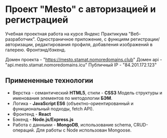 # Проект "Mesto" с авторизацией и регистрацией

Учебная проектная работа на курсе Яндекс Практикума "Веб-разработчик". Одностраничное приложение, с функциям регистрации/авторизации, редактирования профиля, добавления изображений в галерею. Фронтэнд/бэкенд.

Домен проекта - "https://mesto.stamat.nomoredomains.club"
Домен api - "api.mesto.stamat.nomoredomains.icu"
Публичный IP - "84.201.172.123"

## Примененные технологии

- Верстка - семантический **HTML5**, стили - **CSS3** Модель структуры и именования элементов по методологии **БЭМ**.
- Логика - **JavaScript ES6** (объектно-ориентированный и функциональный подходы, fetch API).
- Фронтенд - **React**
- Бэкенд - **Node.js/Express.js**
- Работа с данными - **MongoDB**, использование schema, CRUD-операций. Для работы с Node использован Mongoose.
